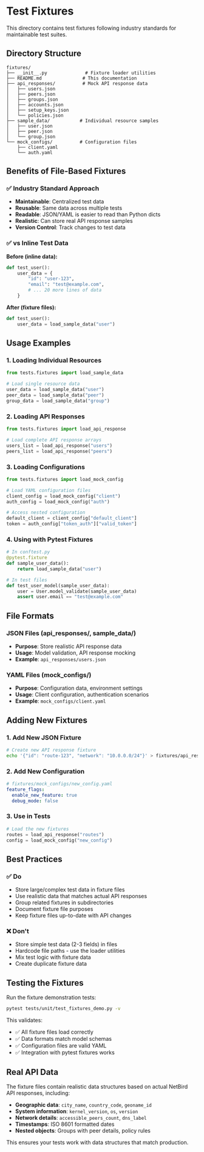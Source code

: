 # Test Fixtures

This directory contains test fixtures following industry standards for maintainable test suites.

## Directory Structure

```
fixtures/
├── __init__.py              # Fixture loader utilities
├── README.md               # This documentation
├── api_responses/          # Mock API response data
│   ├── users.json
│   ├── peers.json
│   ├── groups.json
│   ├── accounts.json
│   ├── setup_keys.json
│   └── policies.json
├── sample_data/           # Individual resource samples
│   ├── user.json
│   ├── peer.json
│   └── group.json
└── mock_configs/          # Configuration files
    ├── client.yaml
    └── auth.yaml
```

## Benefits of File-Based Fixtures

### ✅ Industry Standard Approach
- **Maintainable**: Centralized test data
- **Reusable**: Same data across multiple tests
- **Readable**: JSON/YAML is easier to read than Python dicts
- **Realistic**: Can store real API response samples
- **Version Control**: Track changes to test data

### ✅ vs Inline Test Data
**Before (inline data):**
```python
def test_user():
    user_data = {
        "id": "user-123",
        "email": "test@example.com",
        # ... 20 more lines of data
    }
```

**After (fixture files):**
```python
def test_user():
    user_data = load_sample_data("user")
```

## Usage Examples

### 1. Loading Individual Resources
```python
from tests.fixtures import load_sample_data

# Load single resource data
user_data = load_sample_data("user")
peer_data = load_sample_data("peer")
group_data = load_sample_data("group")
```

### 2. Loading API Responses
```python
from tests.fixtures import load_api_response

# Load complete API response arrays
users_list = load_api_response("users")
peers_list = load_api_response("peers")
```

### 3. Loading Configurations
```python
from tests.fixtures import load_mock_config

# Load YAML configuration files
client_config = load_mock_config("client")
auth_config = load_mock_config("auth")

# Access nested configuration
default_client = client_config["default_client"]
token = auth_config["token_auth"]["valid_token"]
```

### 4. Using with Pytest Fixtures
```python
# In conftest.py
@pytest.fixture
def sample_user_data():
    return load_sample_data("user")

# In test files
def test_user_model(sample_user_data):
    user = User.model_validate(sample_user_data)
    assert user.email == "test@example.com"
```

## File Formats

### JSON Files (api_responses/, sample_data/)
- **Purpose**: Store realistic API response data
- **Usage**: Model validation, API response mocking
- **Example**: `api_responses/users.json`

### YAML Files (mock_configs/)
- **Purpose**: Configuration data, environment settings
- **Usage**: Client configuration, authentication scenarios
- **Example**: `mock_configs/client.yaml`

## Adding New Fixtures

### 1. Add New JSON Fixture
```bash
# Create new API response fixture
echo '{"id": "route-123", "network": "10.0.0.0/24"}' > fixtures/api_responses/routes.json
```

### 2. Add New Configuration
```yaml
# fixtures/mock_configs/new_config.yaml
feature_flags:
  enable_new_feature: true
  debug_mode: false
```

### 3. Use in Tests
```python
# Load the new fixtures
routes = load_api_response("routes")
config = load_mock_config("new_config")
```

## Best Practices

### ✅ Do
- Store large/complex test data in fixture files
- Use realistic data that matches actual API responses
- Group related fixtures in subdirectories
- Document fixture file purposes
- Keep fixture files up-to-date with API changes

### ❌ Don't
- Store simple test data (2-3 fields) in files
- Hardcode file paths - use the loader utilities
- Mix test logic with fixture data
- Create duplicate fixture data

## Testing the Fixtures

Run the fixture demonstration tests:
```bash
pytest tests/unit/test_fixtures_demo.py -v
```

This validates:
- ✅ All fixture files load correctly
- ✅ Data formats match model schemas
- ✅ Configuration files are valid YAML
- ✅ Integration with pytest fixtures works

## Real API Data

The fixture files contain realistic data structures based on actual NetBird API responses, including:

- **Geographic data**: `city_name`, `country_code`, `geoname_id`
- **System information**: `kernel_version`, `os`, `version`
- **Network details**: `accessible_peers_count`, `dns_label`
- **Timestamps**: ISO 8601 formatted dates
- **Nested objects**: Groups with peer details, policy rules

This ensures your tests work with data structures that match production.